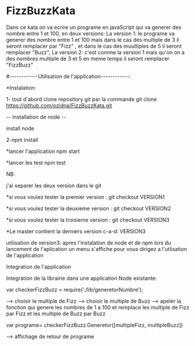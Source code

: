 # FizzBuzzKata
Dans ce kata on va ecrire un programe en javaScript qui va generer des nombre entre 1 et 100, en deux versions:
La version 1:
le programe va generer des nombre entre 1 et 100 mais dans le cas des multiple de 3 il seront remplacer par "Fizz" ,
et dans le cas des muultiples de 5 il seront remplacer "Buzz",
La version 2:
c'est comme la version 1 mais qu'on on a des nombres multiple de 3 et 5 en meme temps il seront remplacer "FizzBuzz"

#------------Utilisation de l'application------------:

*Instalation:


1- tout d'abord clone repository git par la commande
 git clone https://github.com/ozidna/FizzBuzzKata.git

-- installation de node --

install node


2-npm install

*lancer l'application
npm start

*lancer les test
npm test


NB:

j'ai separer les deux version dans le git

*si vous voulez tester la premier version :
 git checkout VERSION1

*si vous voulez tester la deuxieme version :
 git checkout VERSION2

 *si vous voulez tester la troisieme version :
 git checkout VERSION3

 *Le master contient la derniers version c-a-d: VERSION3


 utilisation de version3:
 apres l'instalation de node et de npm lors du lancement de l'aplication un menu s'affiche pour vous dirigez a l'utlisation de l'application


Integration de l'application


Integration de la librairie dans une application Node existante:

var checkerFizzBuzz = require('./lib/generetorNumbre');

--> choisir le multiple de Fizz
--> choisir le multiple de Buzz
--> apeler la fonction qui genere les nombres de 1 a 100 et remplace les multiple de Fizz par Fizz et les multiple de Buzz par Buzz

var programe= checkerFizzBuzz.Generetor([multipleFizz, multipleBuzz])

--> affichage de retour de programe




